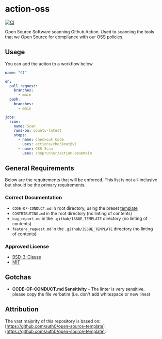 # action-oss

[![CI](https://github.com/ShopRunner/action-oss/actions/workflows/ci.yaml/badge.svg)](https://github.com/ShopRunner/action-oss/actions/workflows/ci.yaml)

Open Source Software scanning Github Action. Used to scanning the tools that we Open Source for compliance with our OSS policies. 

## Usage

You can add the action to a workflow below.

```yaml
name: "CI"

on:
  pull_request:
    branches:
      - main
  push:
    branches:
      - main

jobs:
  scan:
    name: Scan
    runs-on: ubuntu-latest
    steps:
      - name: Checkout Code
        uses: actions/checkout@v1
      - name: OSS Scan
        uses: shoprunner/action-oss@main
```

## General Requirements
Below are the requirements that will be enforced. This list is not all-inclusive but should be the primary
requirements.

### Correct Documentation
- `CODE-OF-CONDUCT.md` in root directory, using the preset [template](/dist/templates/docs/CODE-OF-CONDUCT.md)
- `CONTRIBUTING.md` in the root directory (no linting of contents)
- `bug_report.md` in the `.github/ISSUE_TEMPLATE` directory (no linting of contents)
- `feature_request.md` in the `.github/ISSUE_TEMPLATE` directory (no linting of contents)

### Approved License
- [BSD-3-Clause](/dist/templates/licenses/BSD-3-Clause)
- [MIT](/dist/templates/licenses/MIT)

## Gotchas

- **CODE-OF-CONDUCT.md Sensitivity** - The linter is very sensitive, please copy the file verbatim (i.e. don't add whitespace or new lines)

## Attribution

The vast majority of this repository is based on: [https://github.com/auth0/open-source-template](https://github.com/auth0/open-source-template).
